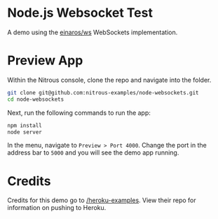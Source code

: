 # Node.js Websocket Test

A demo using the [einaros/ws](http://einaros.github.io/ws/) WebSockets implementation.

# Preview App

Within the Nitrous console, clone the repo and navigate into the folder.

``` bash
git clone git@github.com:nitrous-examples/node-websockets.git
cd node-websockets
```
Next, run the following commands to run the app:

``` bash
npm install
node server
```
In the menu, navigate to `Preview > Port 4000`. Change the port in the
address bar to `5000` and you will see the demo app running.

# Credits

Credits for this demo go to
[/heroku-examples](https://github.com/heroku-examples/node-ws-test).
View their repo for information on pushing to Heroku.

